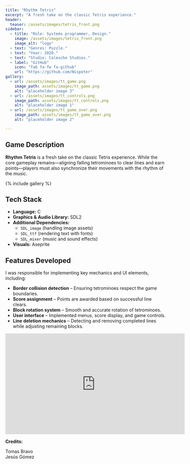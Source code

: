 ```yaml
---
title: "Rhythm Tetris"
excerpt: "A fresh take on the classic Tetris experience."
header:
  teaser: /assets/images/tetris_front.png
sidebar:
  - title: "Role: Systems programmer, Design."
    image: /assets/images/tetris_front.png
    image_alt: "logo"
  - text: "Genres: Puzzle."
  - text: "Year: 2020."
  - text: "Studio: Caleuche Studios."
  - label: "GitHub"
    icon: "fab fa-fw fa-github"
    url: "https://github.com/Nispeter"
gallery:
  - url: /assets/images/tt_game.png
    image_path: assets/images/tt_game.png
    alt: "placeholder image 3"
  - url: /assets/images/tt_controls.png
    image_path: assets/images/tt_controls.png
    alt: "placeholder image 1"
  - url: /assets/images/tt_game_over.png
    image_path: assets/images/tt_game_over.png
    alt: "placeholder image 2"

---
```


## Game Description
**Rhythm Tetris** is a fresh take on the classic Tetris experience. While the core gameplay remains—aligning falling tetrominoes to clear lines and earn points—players must also synchronize their movements with the rhythm of the music. 

{% include gallery %}

## Tech Stack
- **Language:** C
- **Graphics & Audio Library:** SDL2
- **Additional Dependencies:**
  - `SDL_image` (handling image assets)
  - `SDL_ttf` (rendering text with fonts)
  - `SDL_mixer` (music and sound effects)
- **Visuals:** Aseprite

## Features Developed
I was responsible for implementing key mechanics and UI elements, including:
- **Border collision detection** – Ensuring tetrominoes respect the game boundaries.
- **Score assignment** – Points are awarded based on successful line clears.
- **Block rotation system** – Smooth and accurate rotation of tetrominoes.
- **User interface** – Implemented menus, score display, and game controls.
- **Line deletion mechanics** – Detecting and removing completed lines while adjusting remaining blocks.

<iframe width="560" height="315" src="https://www.youtube.com/embed/ssAJCIUWsxs?si=iWQgT9do4eURuu35" title="YouTube video player" frameborder="0" allow="accelerometer; autoplay; clipboard-write; encrypted-media; gyroscope; picture-in-picture; web-share" referrerpolicy="strict-origin-when-cross-origin" allowfullscreen></iframe>

**Credits:**

Tomas Bravo \
Jesús Gómez 